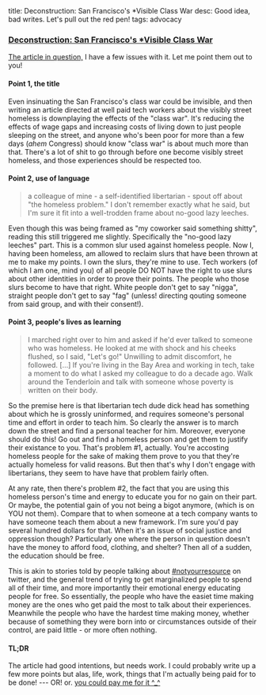<div class="metadata">
    <span>title: Deconstruction: San Francisco's *Visible Class War</span>
    <span>desc: Good idea, bad writes. Let's pull out the red pen!</span>
    <span>tags: advocacy</span>
</div>

### [Deconstruction: San Francisco's *Visible Class War](/post/desconstructing-sanfranciscos-class-war)

[The article in question,](https://medium.com/editors-picks/san-franciscos-in-visible-class-war-b83327c3371c) I have a few issues with it. Let me point them out to you!

#### Point 1, the title

Even insinuating the San Francisco's class war could be invisible, and then writing an article directed at well paid tech workers about the visibly street homeless is downplaying the effects of the "class war". It's reducing the effects of wage gaps and increasing costs of living down to just people sleeping on the street, and anyone who's been poor for more than a few days (*ahem* Congress) should know "class war" is about much more than that. There's a lot of shit to go through before one become visibly street homeless, and those experiences should be respected too.

<readmore></readmore>

#### Point 2, use of language

<blockquote>a colleague of mine - a self-identified libertarian - spout off about "the homeless problem." I don't remember exactly what he said, but I'm sure it fit into a well-trodden frame about no-good lazy leeches.</blockquote>

Even though this was being framed as "my coworker said something shitty", reading this still triggered me slightly. Specifically the "no-good lazy leeches" part. This is a common slur used against homeless people. Now I, having been homeless, am allowed to reclaim slurs that have been thrown at me to make my points. I own the slurs, they're mine to use. Tech workers (of which I am one, mind you) of all people DO NOT have the right to use slurs about other identities in order to prove their points. The people who those slurs become to have that right. White people don't get to say "nigga", straight people don't get to say "fag" (unless! directing qouting someone from said group, and with their consent!).

#### Point 3, people's lives as learning

<blockquote>I marched right over to him and asked if he'd ever talked to someone who was homeless. He looked at me with shock and his cheeks flushed, so I said, "Let's go!" Unwilling to admit discomfort, he followed. [...] If you're living in the Bay Area and working in tech, take a moment to do what I asked my colleague to do a decade ago. Walk around the Tenderloin and talk with someone whose poverty is written on their body.</blockquote>

So the premise here is that libertarian tech dude dick head has something about which he is grossly uninformed, and requires someone's personal time and effort in order to teach him. So clearly the answer is to march down the street and find a personal teacher for him. Moreover, everyone should do this! Go out and find a homeless person and get them to justify their existance to you. That's problem #1, actually. You're accosting homeless people for the sake of making them prove to you that they're actually homeless for valid reasons. But then that's why I don't engage with libertarians, they seem to have have that problem fairly often.

At any rate, then there's problem #2, the fact that you are using this homeless person's time and energy to educate you for no gain on their part. Or maybe, the potential gain of you not being a bigot anymore, (which is on YOU not them). Compare that to when someone at a tech company wants to have someone teach them about a new framework. I'm sure you'd pay several hundred dollars for that. When it's an issue of social justice and oppression though? Particularly one where the person in question doesn't have the money to afford food, clothing, and shelter? Then all of a sudden, the education should be free.

This is akin to stories told by people talking about [#notyourresource](https://twitter.com/hashtag/notyourresource) on twitter, and the general trend of trying to get marginalized people to spend all of their time, and more importantly their emotional energy educating people for free. So essentially, the people who have the easiet time making money are the ones who get paid the most to talk about their experiences. Meanwhile the people who have the hardest time making money, whether because of something they were born into or circumstances outside of their control, are paid little - or more often nothing.

#### TL;DR

The article had good intentions, but needs work. I could probably write up a few more points but alas, life, work, things that I'm actually being paid for to be done! --- OR! or. [you could pay me for it ^_^](https://www.gittip.com/LynnMagic/)
